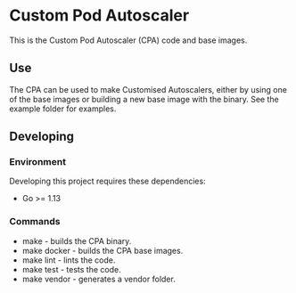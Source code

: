 # Custom Pod Autoscaler

This is the Custom Pod Autoscaler (CPA) code and base images.

## Use

The CPA can be used to make Customised Autoscalers, either by using one of the base images or building a new base image with the binary. See the example folder for examples.

## Developing
### Environment
Developing this project requires these dependencies:

* Go >= 1.13

### Commands

* make - builds the CPA binary.
* make docker - builds the CPA base images.
* make lint - lints the code.
* make test - tests the code.
* make vendor - generates a vendor folder.